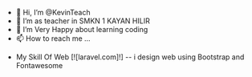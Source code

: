 - 👋 Hi, I’m @KevinTeach
- 👀 I’m as teacher in SMKN 1 KAYAN HILIR
- 🌱 I’m Very Happy about learning coding
- 📫 How to reach me ...

<!---
KevinTeach/KevinTeach is a ✨ special ✨ repository because its `README.md` (this file) appears on your GitHub profile.
You can click the Preview link to take a look at your changes.
--->

- My Skill Of Web
[![laravel.com]!]
-- i design web using Bootstrap and Fontawesome
